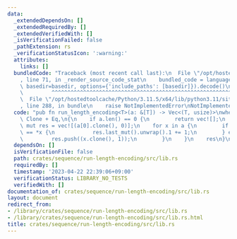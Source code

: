 ```yaml
---
data:
  _extendedDependsOn: []
  _extendedRequiredBy: []
  _extendedVerifiedWith: []
  _isVerificationFailed: false
  _pathExtension: rs
  _verificationStatusIcon: ':warning:'
  attributes:
    links: []
  bundledCode: "Traceback (most recent call last):\n  File \"/opt/hostedtoolcache/Python/3.11.5/x64/lib/python3.11/site-packages/onlinejudge_verify/documentation/build.py\"\
    , line 71, in _render_source_code_stat\n    bundled_code = language.bundle(stat.path,\
    \ basedir=basedir, options={'include_paths': [basedir]}).decode()\n          \
    \         ^^^^^^^^^^^^^^^^^^^^^^^^^^^^^^^^^^^^^^^^^^^^^^^^^^^^^^^^^^^^^^^^^^^^^^^^^^^^^^^^^\n\
    \  File \"/opt/hostedtoolcache/Python/3.11.5/x64/lib/python3.11/site-packages/onlinejudge_verify/languages/rust.py\"\
    , line 288, in bundle\n    raise NotImplementedError\nNotImplementedError\n"
  code: "pub fn run_length_encoding<T>(a: &[T]) -> Vec<(T, usize)>\nwhere\n    T:\
    \ Clone + Eq,\n{\n    if a.len() == 0 {\n        return vec![];\n    }\n    let\
    \ mut res = vec![(a[0].clone(), 0)];\n    for x in a {\n        if res.last().unwrap().0\
    \ == *x {\n            res.last_mut().unwrap().1 += 1;\n        } else {\n   \
    \         res.push((x.clone(), 1));\n        }\n    }\n    res\n}\n"
  dependsOn: []
  isVerificationFile: false
  path: crates/sequence/run-length-encoding/src/lib.rs
  requiredBy: []
  timestamp: '2023-04-22 22:39:06+09:00'
  verificationStatus: LIBRARY_NO_TESTS
  verifiedWith: []
documentation_of: crates/sequence/run-length-encoding/src/lib.rs
layout: document
redirect_from:
- /library/crates/sequence/run-length-encoding/src/lib.rs
- /library/crates/sequence/run-length-encoding/src/lib.rs.html
title: crates/sequence/run-length-encoding/src/lib.rs
---
```

